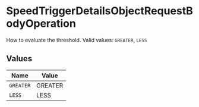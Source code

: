 # SpeedTriggerDetailsObjectRequestBodyOperation

How to evaluate the threshold.  Valid values: `GREATER`, `LESS`


## Values

| Name      | Value     |
| --------- | --------- |
| `GREATER` | GREATER   |
| `LESS`    | LESS      |